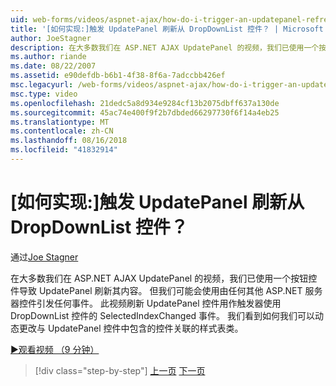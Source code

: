 ```yaml
---
uid: web-forms/videos/aspnet-ajax/how-do-i-trigger-an-updatepanel-refresh-from-a-dropdownlist-control
title: '[如何实现:]触发 UpdatePanel 刷新从 DropDownList 控件？ | Microsoft Docs'
author: JoeStagner
description: 在大多数我们在 ASP.NET AJAX UpdatePanel 的视频，我们已使用一个按钮控件导致 UpdatePanel 刷新其内容。 但我们可能会使用任何事件...
ms.author: riande
ms.date: 08/22/2007
ms.assetid: e90defdb-b6b1-4f38-8f6a-7adccbb426ef
msc.legacyurl: /web-forms/videos/aspnet-ajax/how-do-i-trigger-an-updatepanel-refresh-from-a-dropdownlist-control
msc.type: video
ms.openlocfilehash: 21dedc5a8d934e9284cf13b2075dbff637a130de
ms.sourcegitcommit: 45ac74e400f9f2b7dbded66297730f6f14a4eb25
ms.translationtype: MT
ms.contentlocale: zh-CN
ms.lasthandoff: 08/16/2018
ms.locfileid: "41832914"
---
```

<a name="how-do-i-trigger-an-updatepanel-refresh-from-a-dropdownlist-control"></a>[如何实现:]触发 UpdatePanel 刷新从 DropDownList 控件？
====================
通过[Joe Stagner](https://github.com/JoeStagner)

在大多数我们在 ASP.NET AJAX UpdatePanel 的视频，我们已使用一个按钮控件导致 UpdatePanel 刷新其内容。 但我们可能会使用由任何其他 ASP.NET 服务器控件引发任何事件。 此视频刷新 UpdatePanel 控件用作触发器使用 DropDownList 控件的 SelectedIndexChanged 事件。 我们看到如何我们可以动态更改与 UpdatePanel 控件中包含的控件关联的样式表类。

[&#9654;观看视频 （9 分钟）](https://channel9.msdn.com/Blogs/ASP-NET-Site-Videos/how-do-i-trigger-an-updatepanel-refresh-from-a-dropdownlist-control)

> [!div class="step-by-step"]
> [上一页](how-do-i-implement-the-persistent-communications-pattern-using-web-services.md)
> [下一页](how-do-i-create-an-aspnet-ajax-extender-from-scratch.md)
